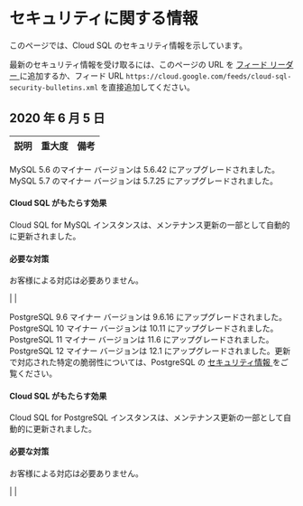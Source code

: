 #  セキュリティに関する情報

このページでは、Cloud SQL のセキュリティ情報を示しています。

最新のセキュリティ情報を受け取るには、このページの URL を [ フィード リーダー
](https://wikipedia.org/wiki/Comparison_of_feed_aggregators) に追加するか、フィード URL `
https://cloud.google.com/feeds/cloud-sql-security-bulletins.xml ` を直接追加してください。

##  2020 年 6 月 5 日

説明  |  重大度  |  備考  
---|---|---  
  
MySQL 5.6 のマイナー バージョンは 5.6.42 にアップグレードされました。MySQL 5.7 のマイナー バージョンは 5.7.25
にアップグレードされました。

####  Cloud SQL がもたらす効果

Cloud SQL for MySQL インスタンスは、メンテナンス更新の一部として自動的に更新されました。

####  必要な対策

お客様による対応は必要ありません。

|  |  
  
PostgreSQL 9.6 マイナー バージョンは 9.6.16 にアップグレードされました。PostgreSQL 10 マイナー バージョンは
10.11 にアップグレードされました。PostgreSQL 11 マイナー バージョンは 11.6 にアップグレードされました。PostgreSQL 12
マイナー バージョンは 12.1 にアップグレードされました。更新で対応された特定の脆弱性については、PostgreSQL の [ セキュリティ情報
](https://www.postgresql.org/support/security/) をご覧ください。

####  Cloud SQL がもたらす効果

Cloud SQL for PostgreSQL インスタンスは、メンテナンス更新の一部として自動的に更新されました。

####  必要な対策

お客様による対応は必要ありません。

|  |

